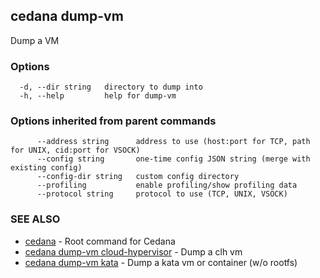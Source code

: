 ## cedana dump-vm

Dump a VM

### Options

```
  -d, --dir string   directory to dump into
  -h, --help         help for dump-vm
```

### Options inherited from parent commands

```
      --address string      address to use (host:port for TCP, path for UNIX, cid:port for VSOCK)
      --config string       one-time config JSON string (merge with existing config)
      --config-dir string   custom config directory
      --profiling           enable profiling/show profiling data
      --protocol string     protocol to use (TCP, UNIX, VSOCK)
```

### SEE ALSO

* [cedana](cedana.md)	 - Root command for Cedana
* [cedana dump-vm cloud-hypervisor](cedana_dump-vm_cloud-hypervisor.md)	 - Dump a clh vm
* [cedana dump-vm kata](cedana_dump-vm_kata.md)	 - Dump a kata vm or container (w/o rootfs)

